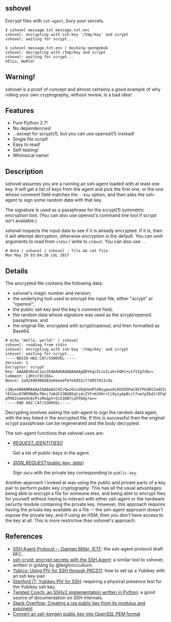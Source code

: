 sshovel
-------

Encrypt files with `ssh-agent`, bury your secrets.

```
$ sshovel message.txt message.txt.enc
sshovel: encrypting with ssh-key '/tmp/key' and scrypt
sshovel: waiting for scrypt...

$ sshovel message.txt.enc | mocking-spongebob
sshovel: decrypting with /tmp/key and scrypt
sshovel: waiting for scrypt...
hElLo, WoRld!
```

Warning!
--------

sshovel is a proof of concept
and almost certainly a good example of why rolling your own cryptography,
without review, is a bad idea!

Features
--------

- Pure Python 2.7!
- No dependencies!
- ...except for scrypt(1), but you can use openssl(1) instead!
- Single file script!
- Easy to read!
- Self-testing!
- Whimsical name!


Description
-----------

sshovel assumes you are a running an ssh-agent loaded with at least one key.
It will get a list of keys from the agent and pick the first one,
or the one whose comment field matches the `--key` option,
and then asks the ssh-agent to sign some random data with that key.

The signature is used as a passphrase
for the scrypt(1) symmetric encryption tool.
(You can also use openssl's command line tool if scrypt isn't available.)

sshovel inspects the input data to see if it is already encrypted.
If it is, then it will attempt decryption, otherwise encryption is the default.
You can omit arguments to read from `stdin` / write to `stdout`.
You can also use `-`.

```
# date | sshovel | sshovel - file && cat file
Mon May 29 03:04:26 LOL 2017
```

Details
-------

The encrypted file contains the following data:
- sshovel's magic number and version;
- the underlying tool used to encrypt the input file, either "scrypt" or "openssl";
- the public ssh key and the key's comment field;
- the random data whose signature was used as the scrypt/openssl passphrase; and
- the original file, encrypted with scrypt/openssl, and then formatted as Base64.

```
# echo 'Hello, world!' | sshovel
sshovel: reading from stdin
sshovel: encrypting with ssh-key '/tmp/key' and scrypt
sshovel: waiting for scrypt...
-----BEGIN HAZ.CAT/SSHOVEL-----
Version: 1
Encryptor: scrypt
Key: AAAAB3NzaC1yc2EAAAADAQABAAAAgQDVGqi5Lio1Lak+hOH1+LkfIIgfXQ==
Comment: L3RtcC9rZXk=
Nonce: 2a92696986b83ebbeedfbfe6032cf7405f013c8a

c2NyeXB0ABMAAAAIAAAAASCHZ/QwzOzvZDqhboRTeNvypws0iRUS95PaC8kfPEdOtZa9ISVIeXkI
tECUoc67NPONdbcTWxj7o6dCS3B4EEqCs4cZYF+HJKHr+Ci0yiyApBczlfnwtpZbdJrEFqPJqto+
pPU62semvOn8zPvzMoqpS+5cO1KB7cphTbQyrw==
-----END HAZ.CAT/SSHOVEL-----
```

Decrypting involves asking the ssh-agent to sign the random data again,
with the key listed in the encrypted file.
If this is successful then the original scrypt passphrase can be regenerated
and the body decrypted.

The ssh-agent functions that sshovel uses are:

- *[REQUEST_IDENTITIES()][IETF44]*
  
  Get a list of public-keys in the agent.
  
- *[SIGN_REQUEST(public-key, data)][IETF45]*

  Sign `data` with the private key corresponding to `public-key`.

[IETF44]: https://tools.ietf.org/id/draft-miller-ssh-agent-00.html#rfc.section.4.4
[IETF45]: https://tools.ietf.org/id/draft-miller-ssh-agent-00.html#rfc.section.4.5

Another approach I looked at was using the
public and private parts of a key pair to perform public key cryptography.
This has all the usual advantages: being able to encrypt a file for someone else,
and being able to encrypt files for yourself without having to interact with either ssh-agent
or the hardware security module containing the private key.
However, this approach requires having the private key available as a file --
the ssh-agent approach doesn't expose the private key, and if using an HSM,
then you don't have access to the key at all.
This is more restrictive than sshovel's approach.


References
----------

- [SSH Agent Protocol -- Damien Miller, IETF][IETF]:
  the ssh-agent protocol draft RFC.
- [ssh-crypt: encrypt secrets with the SSH Agent][sshcrypt]:
  a similar tool to sshovel, written in golang by @leighmcculloch.
- [Yubico: Using PIV for SSH through PKCS11][Yubico]:
  how to set up a Yubikey with an ssh key-pair.
- [Stanford IT: Yubikey PIV for SSH][Stanford]:
  requiring a physical presence test for the Yubikey ssh key.
- [Twisted Conch: an SSHv2 implementation written in Python][twisted]:
  a good source of documentation on SSH internals.
- [Stack Overflow: Creating a rsa public key from its modulus and exponent][SORSA]
- [Convert an ssh-keygen public key into OpenSSL PEM format][SOPEM]


[IETF]: https://tools.ietf.org/id/draft-miller-ssh-agent-00.html
[sshcrypt]: https://github.com/leighmcculloch/sshcrypt
[Yubico]: https://developers.yubico.com/PIV/Guides/SSH_with_PIV_and_PKCS11.html
[Stanford]: https://itarch.stanford.edu/archives/2016/general/yubikey-piv-for-ssh-on-macs
[twisted]: http://twistedmatrix.com/documents/8.2.0/api/twisted.conch.ssh.keys.Key.html#blob
[SORSA]: https://stackoverflow.com/questions/11541192
[SOPEM]: https://unix.stackexchange.com/a/358709/233034
